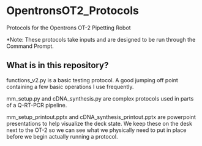 # OpentronsOT2_Protocols
Protocols for the Opentrons OT-2 Pipetting Robot

*Note: These protocols take inputs and are designed to be run through the Command Prompt. 

## What is in this repository?

functions_v2.py is a basic testing protocol. A good jumping off point containing a few basic operations I use frequently. 

mm_setup.py and cDNA_synthesis.py are complex protocols used in parts of a Q-RT-PCR pipeline.

mm_setup_printout.pptx and cDNA_synthesis_printout.pptx are powerpoint presentations to help visualize the deck state. We keep these on the desk next to the OT-2 so we can see what we physically need to put in place before we begin actually running a protocol. 
